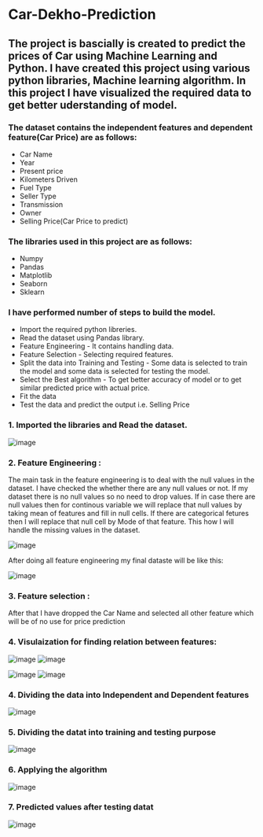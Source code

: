 # Car-Dekho-Prediction

## The project is bascially is created to predict the prices of Car using Machine Learning and Python. I have created this project using various python libraries, Machine learning algorithm. In this project I have visualized the required data to get better uderstanding of model.

### The dataset contains the independent features and dependent feature(Car Price) are as follows:
- Car Name
- Year
- Present price
- Kilometers Driven
- Fuel Type
- Seller Type
- Transmission
- Owner
- Selling Price(Car Price to predict)


### The libraries used in this project are as follows:
- Numpy
- Pandas
- Matplotlib
- Seaborn
- Sklearn

### I have performed number of steps to build the model.
- Import the required python libreries.
- Read the dataset using Pandas library.
- Feature Engineering - It contains handling data.
- Feature Selection - Selecting required features.
- Split the data into Training and Testing - Some data is selected to train the model and some data is selected for testing the model.
- Select the Best algorithm - To get better accuracy of model or to get similar predicted price with actual price.
- Fit the data 
- Test the data and predict the output i.e. Selling Price
### 1. Imported the libraries and Read the dataset.
![image](https://user-images.githubusercontent.com/104545490/175607385-8149fd9d-f768-4072-a408-5c99ecfd294c.png) 

### 2. Feature Engineering : 
  The main task in the feature engineering is to deal with the null values in the dataset.
    I have checked the whether there are any null values or not. If my dataset there is no null values so no need to drop values. 
    If in case there are null values then for continous variable we will replace that null values by taking mean of features and 
    fill in null cells. If there are categorical fetures then I will replace that null cell by Mode of that feature.
    This how I will handle the missing values in the dataset.
    
    
 ![image](https://user-images.githubusercontent.com/104545490/175608634-7c1f6482-29cc-4b74-a410-993280a1349d.png)
 
 After doing all feature engineering my final dataste will be like this:
 
 ![image](https://user-images.githubusercontent.com/104545490/175609990-a704b96f-052a-4fbe-97b6-b9f2bbf673df.png)


 ### 3. Feature selection : 
 
 After that I have dropped the Car Name and selected all other feature which will be of no use for price prediction 
 
 
 ### 4. Visulaization for finding relation between features:
![image](https://user-images.githubusercontent.com/104545490/175610442-826a787f-ad13-4651-b9e8-4a7a1dc940b6.png)
![image](https://user-images.githubusercontent.com/104545490/175610988-cd49f978-050f-41a7-9616-7f13e1cf432e.png)

![image](https://user-images.githubusercontent.com/104545490/175611278-1e5a4846-ebe0-4300-85ee-7f5485e97d1b.png)
![image](https://user-images.githubusercontent.com/104545490/175611340-9a61868d-728b-43fe-8056-9870e0f60e2e.png)

### 4. Dividing the data into Independent and Dependent features

![image](https://user-images.githubusercontent.com/104545490/175611568-082fd94c-47f6-49a1-ae58-c721443c2696.png)

### 5. Dividing the datat into training and testing purpose 

![image](https://user-images.githubusercontent.com/104545490/175612082-0e9d2ed1-5981-47fd-b79c-a9e11b9dcafd.png)

### 6. Applying the algorithm

![image](https://user-images.githubusercontent.com/104545490/175612183-d3d430e8-c875-41b1-a9a7-ec140f8e11e1.png)

### 7. Predicted values after testing datat

![image](https://user-images.githubusercontent.com/104545490/175612386-80b850cd-a4a9-46db-b977-4bcc0fe9d64e.png)





 

    

 
                          
